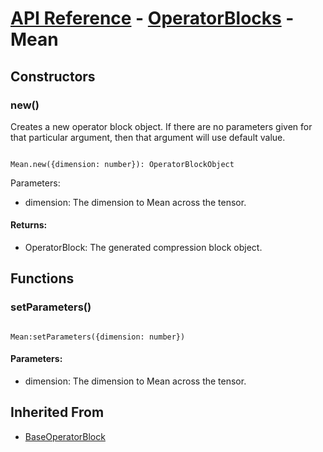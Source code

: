 # [API Reference](../../API.md) - [OperatorBlocks](../OperatorBlocks.md) - Mean

## Constructors

### new()

Creates a new operator block object. If there are no parameters given for that particular argument, then that argument will use default value.

```

Mean.new({dimension: number}): OperatorBlockObject

```

Parameters:

* dimension: The dimension to Mean across the tensor.

#### Returns:

* OperatorBlock: The generated compression block object.

## Functions

### setParameters()

```

Mean:setParameters({dimension: number})

```

#### Parameters:

* dimension: The dimension to Mean across the tensor.

## Inherited From

* [BaseOperatorBlock](BaseOperatorBlock.md)
